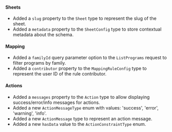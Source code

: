 #### Sheets

-   Added a `slug` property to the `Sheet` type to represent the slug of the sheet.
-   Added a `metadata` property to the `SheetConfig` type to store contextual metadata about the schema.

#### Mapping

-   Added a `familyId` query parameter option to the `ListPrograms` request to filter programs by family.
-   Added a `contributor` property to the `MappingRuleConfig` type to represent the user ID of the rule contributor.

#### Actions

-   Added a `messages` property to the `Action` type to allow displaying success/error/info messages for actions.
-   Added a new `ActionMessageType` enum with values: 'success', 'error', 'warning', 'info'.
-   Added a new `ActionMessage` type to represent an action message.
-   Added a new `hasData` value to the `ActionConstraintType` enum.
